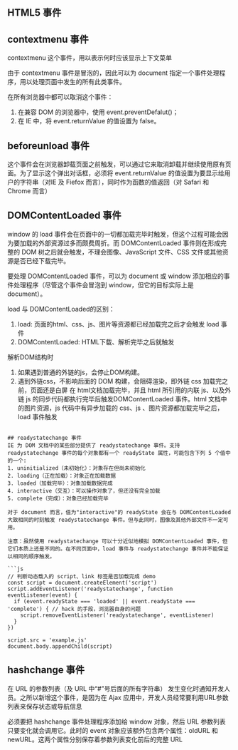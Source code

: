 
## HTML5 事件


## contextmenu 事件
contextmenu 这个事件，用以表示何时应该显示上下文菜单

由于 contextmenu 事件是冒泡的，因此可以为 document 指定一个事件处理程序，用以处理页面中发生的所有此类事件。


在所有浏览器中都可以取消这个事件：
1. 在兼容 DOM 的浏览器中，使用 event.preventDefalut()；
2. 在 IE 中，将 event.returnValue 的值设置为 false。

## beforeunload 事件
这个事件会在浏览器卸载页面之前触发，可以通过它来取消卸载并继续使用原有页面。为了显示这个弹出对话框，必须将 event.returnValue 的值设置为要显示给用户的字符串（对IE 及 Fiefox 而言），同时作为函数的值返回（对 Safari 和 Chrome 而言）


## DOMContentLoaded 事件
window 的 load 事件会在页面中的一切都加载完毕时触发，但这个过程可能会因为要加载的外部资源过多而颇费周折。而 DOMContentLoaded 事件则在形成完整的 DOM 树之后就会触发，不理会图像、JavaScript 文件、CSS 文件或其他资源是否已经下载完毕。

要处理 DOMContentLoaded 事件，可以为 document 或 window 添加相应的事件处理程序（尽管这个事件会冒泡到 window，但它的目标实际上是 document）。

load 与 DOMContentLoaded的区别：
1. load: 页面的html、css、js、图片等资源都已经加载完之后才会触发 load 事件
2. DOMContentLoaded: HTML下载、解析完毕之后就触发

解析DOM结构时
1. 如果遇到普通的外链的js，会停止DOM构建。
2. 遇到外链css，不影响后面的 DOM 构建，会阻碍渲染，即外链 css 加载完之前，页面还是白屏
在 html文档加载完毕，并且 html 所引用的内联 js、以及外链 js 的同步代码都执行完毕后触发DOMContentLoaded 事件。html 文档中的图片资源，js 代码中有异步加载的 css、js 、图片资源都加载完毕之后，load 事件触发
```

## readystatechange 事件
IE 为 DOM 文档中的某些部分提供了 readystatechange 事件。支持 readystatechange 事件的每个对象都有一个 readyState 属性，可能包含下列 5 个值中的一个:
1. uninitialized（未初始化）：对象存在但尚未初始化
2. loading（正在加载）：对象正在加载数据
3. loaded（加载完毕）：对象加载数据完成
4. interactive（交互）：可以操作对象了，但还没有完全加载
5. complete（完成）：对象已经加载完毕

对于 document 而言，值为"interactive"的 readyState 会在与 DOMContentLoaded 大致相同的时刻触发 readystatechange 事件。但与此同时，图像及其他外部文件不一定可用。

注意：虽然使用 readystatechange 可以十分近似地模拟 DOMContentLoaded 事件，但它们本质上还是不同的。在不同页面中，load 事件与 readystatechange 事件并不能保证以相同的顺序触发。

```js
// 判断动态载入的 script、link 标签是否加载完成 demo
const script = document.createElement('script')
script.addEventListener('readystatechange', function eventListener(event) {
  if (event.readyState === 'loaded' || event.readyState === 'complete') { // hack 的手段，浏览器自身的问题
    script.removeEventListener('readystatechange', eventListener)
  }
})

script.src = 'example.js'
document.body.appendChild(script)
```

##  hashchange 事件
在 URL 的参数列表（及 URL 中“#”号后面的所有字符串）
发生变化时通知开发人员。之所以新增这个事件，是因为在 Ajax 应用中，开发人员经常要利用URL参数列表来保存状态或导航信息

必须要把 hashchange 事件处理程序添加给 window 对象，然后 URL 参数列表只要变化就会调用它。此时的 event 对象应该额外包含两个属性：oldURL 和 newURL。这两个属性分别保存着参数列表变化前后的完整 URL
